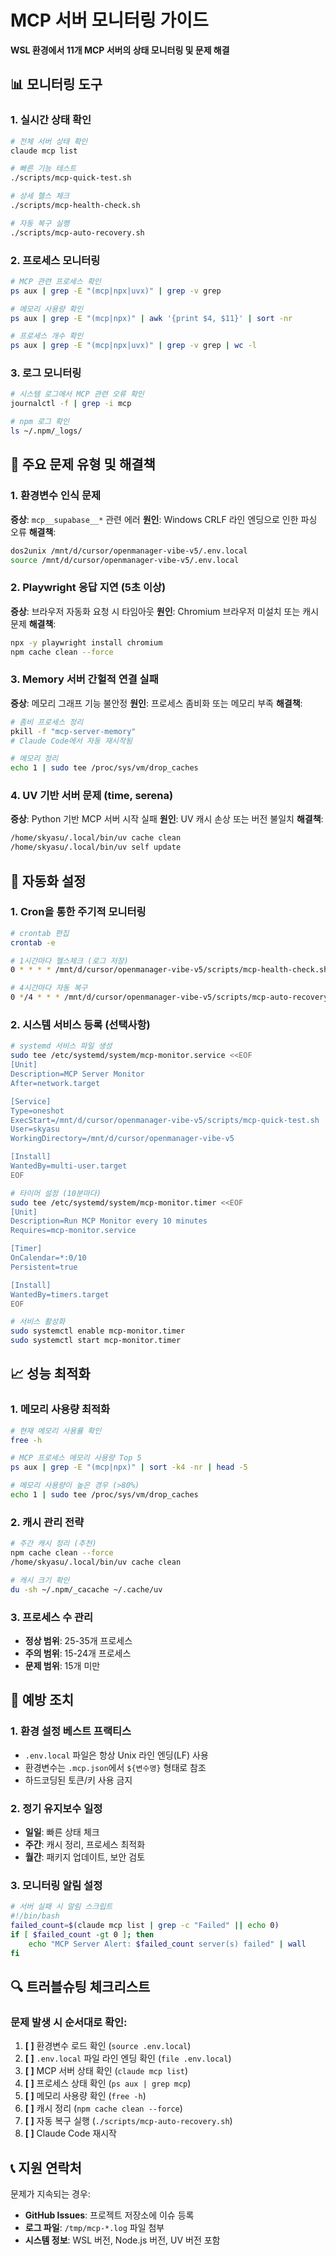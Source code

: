 # MCP 서버 모니터링 가이드

**WSL 환경에서 11개 MCP 서버의 상태 모니터링 및 문제 해결**

## 📊 모니터링 도구

### 1. 실시간 상태 확인
```bash
# 전체 서버 상태 확인
claude mcp list

# 빠른 기능 테스트
./scripts/mcp-quick-test.sh

# 상세 헬스 체크
./scripts/mcp-health-check.sh

# 자동 복구 실행
./scripts/mcp-auto-recovery.sh
```

### 2. 프로세스 모니터링
```bash
# MCP 관련 프로세스 확인
ps aux | grep -E "(mcp|npx|uvx)" | grep -v grep

# 메모리 사용량 확인
ps aux | grep -E "(mcp|npx)" | awk '{print $4, $11}' | sort -nr

# 프로세스 개수 확인
ps aux | grep -E "(mcp|npx|uvx)" | grep -v grep | wc -l
```

### 3. 로그 모니터링
```bash
# 시스템 로그에서 MCP 관련 오류 확인
journalctl -f | grep -i mcp

# npm 로그 확인
ls ~/.npm/_logs/
```

## 🚨 주요 문제 유형 및 해결책

### 1. 환경변수 인식 문제
**증상**: `mcp__supabase__*` 관련 에러
**원인**: Windows CRLF 라인 엔딩으로 인한 파싱 오류
**해결책**:
```bash
dos2unix /mnt/d/cursor/openmanager-vibe-v5/.env.local
source /mnt/d/cursor/openmanager-vibe-v5/.env.local
```

### 2. Playwright 응답 지연 (5초 이상)
**증상**: 브라우저 자동화 요청 시 타임아웃
**원인**: Chromium 브라우저 미설치 또는 캐시 문제
**해결책**:
```bash
npx -y playwright install chromium
npm cache clean --force
```

### 3. Memory 서버 간헐적 연결 실패
**증상**: 메모리 그래프 기능 불안정
**원인**: 프로세스 좀비화 또는 메모리 부족
**해결책**:
```bash
# 좀비 프로세스 정리
pkill -f "mcp-server-memory"
# Claude Code에서 자동 재시작됨

# 메모리 정리
echo 1 | sudo tee /proc/sys/vm/drop_caches
```

### 4. UV 기반 서버 문제 (time, serena)
**증상**: Python 기반 MCP 서버 시작 실패
**원인**: UV 캐시 손상 또는 버전 불일치
**해결책**:
```bash
/home/skyasu/.local/bin/uv cache clean
/home/skyasu/.local/bin/uv self update
```

## 🔧 자동화 설정

### 1. Cron을 통한 주기적 모니터링
```bash
# crontab 편집
crontab -e

# 1시간마다 헬스체크 (로그 저장)
0 * * * * /mnt/d/cursor/openmanager-vibe-v5/scripts/mcp-health-check.sh >> /tmp/mcp-monitor.log 2>&1

# 4시간마다 자동 복구
0 */4 * * * /mnt/d/cursor/openmanager-vibe-v5/scripts/mcp-auto-recovery.sh
```

### 2. 시스템 서비스 등록 (선택사항)
```bash
# systemd 서비스 파일 생성
sudo tee /etc/systemd/system/mcp-monitor.service <<EOF
[Unit]
Description=MCP Server Monitor
After=network.target

[Service]
Type=oneshot
ExecStart=/mnt/d/cursor/openmanager-vibe-v5/scripts/mcp-quick-test.sh
User=skyasu
WorkingDirectory=/mnt/d/cursor/openmanager-vibe-v5

[Install]
WantedBy=multi-user.target
EOF

# 타이머 설정 (10분마다)
sudo tee /etc/systemd/system/mcp-monitor.timer <<EOF
[Unit]
Description=Run MCP Monitor every 10 minutes
Requires=mcp-monitor.service

[Timer]
OnCalendar=*:0/10
Persistent=true

[Install]
WantedBy=timers.target
EOF

# 서비스 활성화
sudo systemctl enable mcp-monitor.timer
sudo systemctl start mcp-monitor.timer
```

## 📈 성능 최적화

### 1. 메모리 사용량 최적화
```bash
# 현재 메모리 사용률 확인
free -h

# MCP 프로세스 메모리 사용량 Top 5
ps aux | grep -E "(mcp|npx)" | sort -k4 -nr | head -5

# 메모리 사용량이 높은 경우 (>80%)
echo 1 | sudo tee /proc/sys/vm/drop_caches
```

### 2. 캐시 관리 전략
```bash
# 주간 캐시 정리 (추천)
npm cache clean --force
/home/skyasu/.local/bin/uv cache clean

# 캐시 크기 확인
du -sh ~/.npm/_cacache ~/.cache/uv
```

### 3. 프로세스 수 관리
- **정상 범위**: 25-35개 프로세스
- **주의 범위**: 15-24개 프로세스
- **문제 범위**: 15개 미만

## 🚀 예방 조치

### 1. 환경 설정 베스트 프랙티스
- `.env.local` 파일은 항상 Unix 라인 엔딩(LF) 사용
- 환경변수는 `.mcp.json`에서 `${변수명}` 형태로 참조
- 하드코딩된 토큰/키 사용 금지

### 2. 정기 유지보수 일정
- **일일**: 빠른 상태 체크
- **주간**: 캐시 정리, 프로세스 최적화
- **월간**: 패키지 업데이트, 보안 검토

### 3. 모니터링 알림 설정
```bash
# 서버 실패 시 알림 스크립트
#!/bin/bash
failed_count=$(claude mcp list | grep -c "Failed" || echo 0)
if [ $failed_count -gt 0 ]; then
    echo "MCP Server Alert: $failed_count server(s) failed" | wall
fi
```

## 🔍 트러블슈팅 체크리스트

### 문제 발생 시 순서대로 확인:

1. **[ ]** 환경변수 로드 확인 (`source .env.local`)
2. **[ ]** `.env.local` 파일 라인 엔딩 확인 (`file .env.local`)
3. **[ ]** MCP 서버 상태 확인 (`claude mcp list`)
4. **[ ]** 프로세스 상태 확인 (`ps aux | grep mcp`)
5. **[ ]** 메모리 사용량 확인 (`free -h`)
6. **[ ]** 캐시 정리 (`npm cache clean --force`)
7. **[ ]** 자동 복구 실행 (`./scripts/mcp-auto-recovery.sh`)
8. **[ ]** Claude Code 재시작

## 📞 지원 연락처

문제가 지속되는 경우:
- **GitHub Issues**: 프로젝트 저장소에 이슈 등록
- **로그 파일**: `/tmp/mcp-*.log` 파일 첨부
- **시스템 정보**: WSL 버전, Node.js 버전, UV 버전 포함